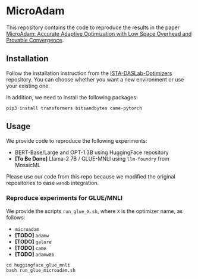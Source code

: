# MicroAdam
This repository contains the code to reproduce the results in the paper [MicroAdam: Accurate 
Adaptive Optimization with Low Space Overhead and Provable Convergence]().

## Installation
Follow the installation instruction from the 
[ISTA-DASLab-Optimizers](https://github.com/IST-DASLab/ISTA-DASLab-Optimizers?tab=readme-ov-file#installation) 
repository. You can choose whether you want a new environment or use your existing one.

In addition, we need to install the following packages:
```shell
pip3 install transformers bitsandbytes came-pytorch
```

## Usage
We provide code to reproduce the following experiments:
- BERT-Base/Large and OPT-1.3B using HuggingFace repository
- **[To Be Done]** Llama-2 7B / GLUE-MNLI using `llm-foundry` from MosaicML

Please use our code from this repo because we modified the original repositories to ease `wandb`
integration.

### Reproduce experiments for GLUE/MNLI
We provide the scripts `run_glue_X.sh`, where `X` is the optimizer name, as follows:
- `microadam`
- **[TODO]** `adamw`
- **[TODO]** `galore`
- **[TODO]** `came`
- **[TODO]** `adamw8b`

```shell
cd huggingface_glue_mnli
bash run_glue_microadam.sh
```